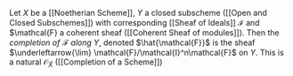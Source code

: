 Let $X$ be a [[Noetherian Scheme]], $Y$ a closed subscheme ([[Open and Closed Subschemes]]) with corresponding [[Sheaf of Ideals]] $\mathcal{I}$ and $\mathcal{F} a coherent sheaf ([[Coherent Sheaf of modules]]). Then the *completion of $\mathcal{F}$ along $Y$*, denoted $\hat{\mathcal{F}}$ is the sheaf $\underleftarrow{\lim} \mathcal{F}/\mathcal{I}^n\mathcal{F}$ on $Y$. This is a natural $\mathcal{O}_{\hat{X}}$ ([[Completion of a Scheme]])